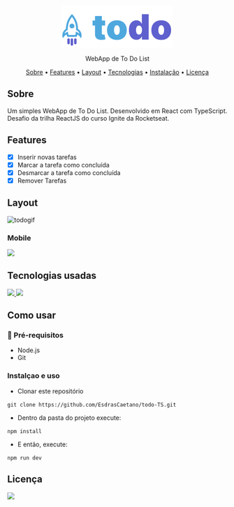 <p align="center"> 
  <img src="https://raw.githubusercontent.com/EsdrasCaetano/todo-TS/main/src/assets/Logo.svg" alt="Ignite todo" />
</p>

<p align="center">WebApp de To Do List</p>
  
<p align="center">
   <a href="#sobre">Sobre</a> •
   <a href="#features">Features</a> • 
   <a href="#layout">Layout</a> • 
   <a href="#tecnologias">Tecnologias</a> • 
   <a href="#instalacao">Instalação</a> • 
   <a href="#lincense">Licença</a>
</p>

<h2 id="sobre">Sobre</h2>

<p>
  Um simples WebApp de To Do List. Desenvolvido em React com TypeScript.
  </br>
  Desafio da trilha ReactJS do curso Ignite da Rocketseat.
</p>
  
<h2 id="features">Features</h2>

- [x] Inserir novas tarefas
- [x] Marcar a tarefa como concluída
- [x] Desmarcar a tarefa como concluída
- [x] Remover Tarefas
  
<h2 id="layout">Layout</h2>

![todogif](https://user-images.githubusercontent.com/54487736/226433791-30a432e8-2d72-4f92-a63d-341cf0301838.gif)


<h3>Mobile</h3>

<img src="https://user-images.githubusercontent.com/54487736/226434730-ef0308e4-acc5-4058-94c2-3fc594a6c02c.png" />


<h2 id="tecnologias">Tecnologias usadas</h2>
<p align="">
    <a href="https://pt-br.reactjs.org/" target="_blank">
    <img src="https://img.shields.io/badge/React-20232A?style=for-the-badge&logo=react&logoColor=61DAFB" />
  </a>
  <a href="https://www.typescriptlang.org/pt/" target="_blank">
    <img  src="https://img.shields.io/badge/TypeScript-007ACC?style=for-the-badge&logo=typescript&logoColor=white" />
  </a>
</p>

<h2 id="instalacao">Como usar</h2>

<h3>📃 Pré-requisitos</h3>

- Node.js
- Git

<h3>Instalçao e uso</h3>

- Clonar este repositório

```
git clone https://github.com/EsdrasCaetano/todo-TS.git
```

- Dentro da pasta do projeto execute:

```
npm install
```

- E então, execute:

```
npm run dev
```

<h2 id="lincense">Licença</h2>
<a href="https://github.com/EsdrasCaetano/todo-TS/blob/main/LICENSE.md" target="_blank">
  <img id="lincense" src="https://img.shields.io/badge/LINCENSE-MIT-<COLOR>.svg" />
</a>
